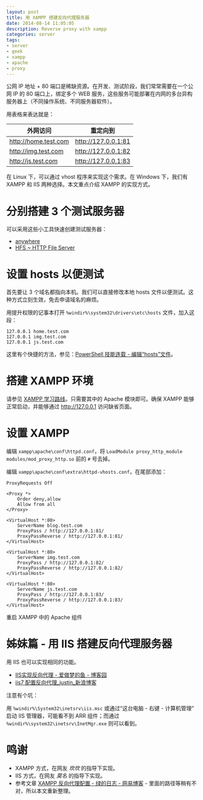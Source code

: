 ```yaml
---
layout: post
title: 用 XAMPP 搭建反向代理服务器
date: 2014-08-14 11:05:05
description: Reverse proxy with xampp
categories: server
tags:
- server
- geek
- xampp
- apache
- proxy
---
```

公网 IP 地址 + 80 端口是稀缺资源。在开发、测试阶段，我们常常需要在一个公网 IP 的 80 端口上，绑定多个 WEB 服务，这些服务可能部署在内网的多台异构服务器上（不同操作系统、不同服务器软件）。

用表格来表达就是：

| 外网访问             | 重定向到            |
|----------------------|---------------------|
| http://home.test.com | http://127.0.0.1:81 |
| http://img.test.com  | http://127.0.0.1:82 |
| http://js.test.com   | http://127.0.0.1:83 |

在 Linux 下，可以通过 vhost 程序来实现这个需求。在 Windows 下，我们有 XAMPP 和 IIS 两种选择。本文重点介绍 XAMPP 的实现方式。

# 分别搭建 3 个测试服务器

可以采用这些小工具快速创建测试服务器：

* [anywhere](https://www.npmjs.org/package/anywhere)
* [HFS ~ HTTP File Server](http://www.rejetto.com/hfs/)


# 设置 hosts 以便测试

首先要让 3 个域名都指向本机。我们可以直接修改本地 hosts 文件以便测试。这种方式立刻生效，免去申请域名的麻烦。

用提升权限的记事本打开 `%windir%\system32\drivers\etc\hosts` 文件，加入这段：

    127.0.0.1 home.test.com
    127.0.0.1 img.test.com
    127.0.0.1 js.test.com

这里有个快捷的方法，参见：[PowerShell 技能连载 - 编辑“hosts”文件](/powershell/tip/2014/08/05/edit-network-hosts-file/)。

# 搭建 XAMPP 环境

请参见 [XAMPP 学习路线](/server/2014/08/14/xampp-guideline/)。只需要其中的 Apache 模块即可。确保 XAMPP 能够正常启动，并能够通过 http://127.0.0.1 访问缺省页面。

# 设置 XAMPP

编辑 `xampp\apache\conf\httpd.conf`，将 `LoadModule proxy_http_module modules/mod_proxy_http.so` 前的 `#` 号去掉。

编辑 `xampp\apache\conf\extra\httpd-vhosts.conf`，在尾部添加：

    ProxyRequests Off

    <Proxy *>
        Order deny,allow
        Allow from all
    </Proxy>

    <VirtualHost *:80>
        ServerName blog.test.com
        ProxyPass / http://127.0.0.1:81/
        ProxyPassReverse / http://127.0.0.1:81/
    </VirtualHost>

    <VirtualHost *:80>
        ServerName img.test.com
        ProxyPass / http://127.0.0.1:82/
        ProxyPassReverse / http://127.0.0.1:82/
    </VirtualHost>

    <VirtualHost *:80>
        ServerName js.test.com
        ProxyPass / http://127.0.0.1:83/
        ProxyPassReverse / http://127.0.0.1:83/
    </VirtualHost>

重启 XAMPP 中的 Apache 组件

# 姊妹篇 - 用 IIS 搭建反向代理服务器

用 IIS 也可以实现相同的功能。

* [IIS实现反向代理 - 爱做梦的鱼 - 博客园](http://www.cnblogs.com/dreamer-fish/p/3911953.html)
* [iis7 配置反向代理_justin_新浪博客](http://blog.sina.com.cn/s/blog_532f78a40100rlpn.html)

注意有个坑：

用 `%windir%\System32\inetsrv\iis.msc` 或通过“这台电脑 - 右键 - 计算机管理” 启动 IIS 管理器，可能看不到 ARR 组件；而通过 `%windir%\system32\inetsrv\InetMgr.exe` 则可以看到。

# 鸣谢
* XAMPP 方式，在网友 _坎坎_ 的指导下实现。
* IIS 方式，在网友 _莫名_ 的指导下实现。
* 参考文章 [XAMPP 反向代理配置 - 绿的日志 - 网易博客](http://remember.green.blog.163.com/blog/static/1234157362013924112027624/) - 里面的路径等稍有不对，所以本文重新整理。
